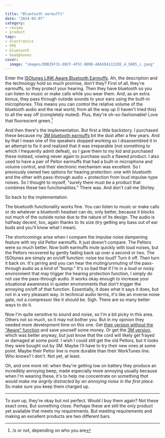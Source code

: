 ```yaml
---

title: "Bluetooth earmuffs"
date: "2024-03-07"
category:
- review
- product
tags:
- electronics
- PPE
- bluetooth
- headphones
cover:
  image: "images/DDB35F31-EDCF-4F5C-B09D-AEA5D41122EE_4_5005_c.jpeg"
---
```

Enter the [ISOtunes LINK Aware Bluetooth Earmuffs](https://www.amazon.com/dp/B094LSJ73H/ref=nosim?tag=ffwf0f-20). Ah, the description and the technology hold so much promise, don't they? First of all, they're earmuffs, so they protect your hearing. Then they have bluetooth so you can listen to music or make calls while you wear them. And, as an extra bonus, they  pass through outside sounds to your ears using the built-in microphones. This means you can control the relative volume of the bluetooth audio and the real world, from all the way up (I haven't tried this) to all the way off (completely muted). Plus, they're oh-so-fashionable! Love that fluorescent green.[^1]

[^1]: /s or not, depending on who you are

And then there's the implementation. But first a little backstory. I purchased these because my [3M bluetooth earmuffs](https://www.amazon.com/dp/B0723CYHPZ/ref=nosim?tag=ffwf0f-20) bit the dust after a few years. And by that I mean one of the speakers stopped working so I disassembled it in an attempt to fix it and realized that it was irreparable (not something to which I frequently admit defeat), so I gave them to my kid and purchased these instead, vowing never again to purchase such a flawed product. I also used to have a pair of Peltor earmuffs that had a built-in microphone and volume control, and their electronic mechanism was excellent. So I previously owned two options for hearing protection: one with bluetooth and the other with pass-through audio + protection from loud impulse-type noises. So I thought to myself, "surely there must be a product that combines these two functionalities." There was. And don't call me Shirley.

So back to the implementation.

The bluetooth functionality works fine. You can listen to music or make calls or do whatever a bluetooth headset can do, only better, because it blocks out much of the outside noise due to the nature of its design. The audio is halfway decent, too, again thanks to its size (try getting any bass out of ear buds and you'll know what I mean).

The shortcomings arise when I compare the impulse noise dampening feature with my old Peltor earmuffs. It just doesn't compare. The Peltors were so much better. Now both earmuffs mute quickly with loud noises, but the Peltors recovered by gently fading back up over a second or two. The ISOtunes are simply an on/off function: noise too loud? Turn it off. Then turn it back on. It's jarring and you can hear the muting/unmuting of the pass-through audio as a kind of "bump." It's so bad that if I'm in a loud or noisy environment that may trigger the hearing protection function, I simply do not use the pass-through audio. It works okay enough to increase your situational awareness in quieter environments that don't trigger the annoying on/off of that function. Essentially, it does what it says it does, but not in a very pleasant way. In technical audio terms, it's like an inverse noise gate, *not* a compressor like it should be. Sigh. There are so many better ways to do it.

Now I'm quite sensitive to sound and noise, so I'm a bit picky in this area. Others not so much, so it may not bother you. But in my opinion they needed more development time on this one. Get [their version without the "Aware" function](https://www.amazon.com/dp/B09X25KRPV/ref=nosim?tag=ffwf0f-20)  and save yourself some money. Or get the [3M version](https://www.amazon.com/dp/B0723CYHPZ/ref=nosim?tag=ffwf0f-20), which was better anyway, but just know that the cord will likely get frayed or damaged at some point. I wish I could still get the old Peltors, but it looks they were bought out by 3M. Maybe I'll have to try their new ones at some point. Maybe their Peltor line is more durable than their WorkTunes line. Who knows? I don't. Not yet, at least.

Oh, and one more nit: when they're getting low on battery they produce an incredibly annoying beep, made especially  more annoying usually because when I'm wearing these, it's to help me concentrate on something *that would make me angrily distracted by an annoying noise in the first place*. So make sure you keep them charged up.

---

To sum up, they're okay but not perfect. Would I buy them again? Not these exact ones. But something close. Perhaps these are still the only product yet available that meets my requirements. But meeting requirements and making an excellent products are two different bars.